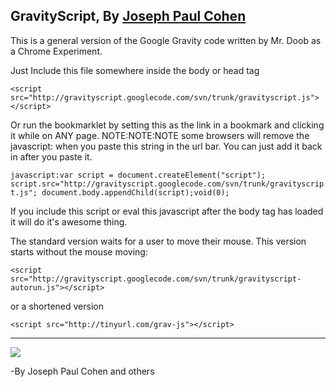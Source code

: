 ## GravityScript, By [Joseph Paul Cohen](http://www.josephpcohen.com) ##


This is a general version of the Google Gravity code written by Mr. Doob as a Chrome Experiment.

Just Include this file somewhere inside the body or head tag

`<script src="http://gravityscript.googlecode.com/svn/trunk/gravityscript.js"></script>`

Or run the bookmarklet by setting this as the link in a bookmark and clicking it while on ANY page. NOTE:NOTE:NOTE some browsers will remove the javascript: when you paste this string in the url bar.  You can just add it back in after you paste it.

`javascript:var script = document.createElement("script"); script.src="http://gravityscript.googlecode.com/svn/trunk/gravityscript.js"; document.body.appendChild(script);void(0); `


If you include this script or eval this javascript after the body tag has loaded it will do it's awesome thing.

The standard version waits for a user to move their mouse. This version starts without the mouse moving:

`<script src="http://gravityscript.googlecode.com/svn/trunk/gravityscript-autorun.js"></script>`

or a shortened version

`<script src="http://tinyurl.com/grav-js"></script>`


---


<img src='http://gravityscript.googlecode.com/svn/trunk/gravityscript.png' />

-By Joseph Paul Cohen and others